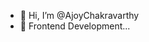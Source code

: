 - 👋 Hi, I’m @AjoyChakravarthy
- 👀  Frontend Development...


<!---
AjoyChakravarthy/AjoyChakravarthy is a ✨ special ✨ repository because its `README.md` (this file) appears on your GitHub profile.
You can click the Preview link to take a look at your changes.
--->
